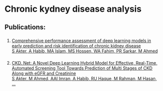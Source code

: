 # Chronic kydney disease analysis
## Publications:
###
1. [Comprehensive performance assessment of deep learning models in early prediction and risk identification of chronic kidney disease\
S Akter, A Habib, MA Islam, MS Hossen, WA Fahim, PR Sarkar, M Ahmed](https://scholar.google.com/citations?view_op=view_citation&hl=en&user=B50qwjoAAAAJ&citation_for_view=B50qwjoAAAAJ:XUvXOeBm_78C)
###
2. [CKD. Net: A Novel Deep Learning Hybrid Model for Effective, Real-Time, Automated Screening Tool Towards Prediction of Multi Stages of CKD Along with eGFR and Creatinine\
S Akter, M Ahmed, AAI Imran, A Habib, RU Haque, M Rahman, M Hasan, ...](https://scholar.google.com/citations?view_op=view_citation&hl=en&user=B50qwjoAAAAJ&citation_for_view=B50qwjoAAAAJ:prdVHNxh-e8C)
